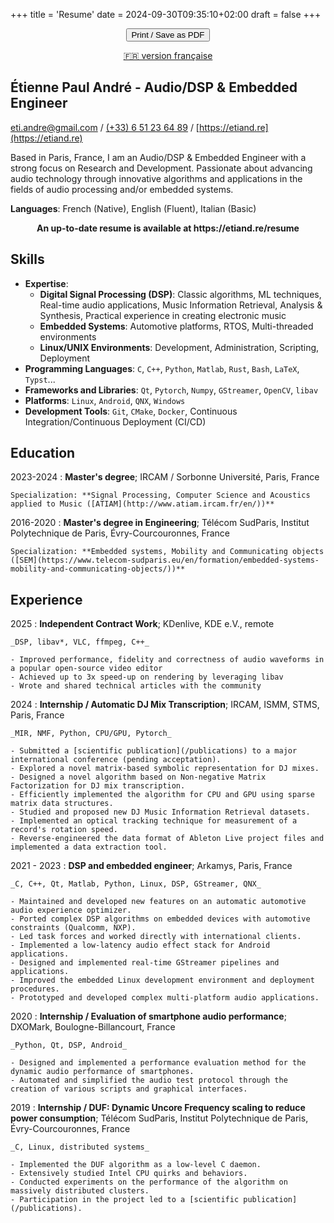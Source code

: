 +++
title = 'Resume'
date = 2024-09-30T09:35:10+02:00
draft = false
+++
<center>
<p><button class="no-print" onclick="window.print()"><box-icon name='printer' color="var(--accent-text)"></box-icon> Print / <box-icon type='solid' name='file-pdf' color="var(--accent-text)"></box-icon> Save as PDF</button></p>
<p><a class="no-print" href="/cv">🇫🇷 version française</a></p>
</center>

## Étienne Paul André - Audio/DSP & Embedded Engineer

[eti.andre@gmail.com](mailto:eti.andre@gmail.com) / [(+33) 6 51 23 64 89](tel:+33651236489) / [https://etiand.re](https://etiand.re)

Based in Paris, France, I am an Audio/DSP & Embedded Engineer with a strong focus on Research and Development. Passionate about advancing audio technology through innovative algorithms and applications in the fields of audio processing and/or embedded systems.

**Languages**: French (Native), English (Fluent), Italian (Basic)

<div class="only-print"><strong><center>An up-to-date resume is available at https://etiand.re/resume</center></strong></div>

## Skills

- **Expertise**:
  - **Digital Signal Processing (DSP)**: Classic algorithms, ML techniques, Real-time audio applications, Music Information Retrieval, Analysis & Synthesis, Practical experience in creating electronic music
  - **Embedded Systems**: Automotive platforms, RTOS, Multi-threaded environments
  - **Linux/UNIX Environments**: Development, Administration, Scripting, Deployment
- **Programming Languages**: `C`, `C++`, `Python`, `Matlab`, `Rust`, `Bash`, `LaTeX`, `Typst`...
- **Frameworks and Libraries**: `Qt`, `Pytorch`, `Numpy`, `GStreamer`, `OpenCV`, `libav`
- **Platforms**: `Linux`, `Android`, `QNX`, `Windows`
- **Development Tools**: `Git`, `CMake`, `Docker`, Continuous Integration/Continuous Deployment (CI/CD)


## Education

2023-2024
:   **Master's degree**; IRCAM / Sorbonne Université, Paris, France

    Specialization: **Signal Processing, Computer Science and Acoustics applied to Music ([ATIAM](http://www.atiam.ircam.fr/en/))**

2016-2020
:   **Master's degree in Engineering**; Télécom SudParis, Institut Polytechnique de Paris, Évry-Courcouronnes, France

    Specialization: **Embedded systems, Mobility and Communicating objects ([SEM](https://www.telecom-sudparis.eu/en/formation/embedded-systems-mobility-and-communicating-objects/))**

## Experience

2025
:   **Independent Contract Work**; KDenlive, KDE e.V., remote

    _DSP, libav*, VLC, ffmpeg, C++_

    - Improved performance, fidelity and correctness of audio waveforms in a popular open-source video editor
    - Achieved up to 3x speed-up on rendering by leveraging libav
    - Wrote and shared technical articles with the community

2024
:   **Internship / Automatic DJ Mix Transcription**; IRCAM, ISMM, STMS, Paris, France

    _MIR, NMF, Python, CPU/GPU, Pytorch_

    - Submitted a [scientific publication](/publications) to a major international conference (pending acceptation).
    - Explored a novel matrix-based symbolic representation for DJ mixes.
    - Designed a novel algorithm based on Non-negative Matrix Factorization for DJ mix transcription.
    - Efficiently implemented the algorithm for CPU and GPU using sparse matrix data structures.
    - Studied and proposed new DJ Music Information Retrieval datasets.
    - Implemented an optical tracking technique for measurement of a record's rotation speed.
    - Reverse-engineered the data format of Ableton Live project files and implemented a data extraction tool.

2021 - 2023
:   **DSP and embedded engineer**; Arkamys, Paris, France

    _C, C++, Qt, Matlab, Python, Linux, DSP, GStreamer, QNX_

    - Maintained and developed new features on an automatic automotive audio experience optimizer.
    - Ported complex DSP algorithms on embedded devices with automotive constraints (Qualcomm, NXP).
    - Led task forces and worked directly with international clients.
    - Implemented a low-latency audio effect stack for Android applications.
    - Designed and implemented real-time GStreamer pipelines and applications.
    - Improved the embedded Linux development environment and deployment procedures.
    - Prototyped and developed complex multi-platform audio applications.

2020
:   **Internship / Evaluation of smartphone audio performance**; DXOMark, Boulogne-Billancourt, France

    _Python, Qt, DSP, Android_

    - Designed and implemented a performance evaluation method for the dynamic audio performance of smartphones.
    - Automated and simplified the audio test protocol through the creation of various scripts and graphical interfaces.

2019
:   **Internship / DUF: Dynamic Uncore Frequency scaling to reduce power consumption**; Télécom SudParis, Institut Polytechnique de Paris, Évry-Courcouronnes, France

    _C, Linux, distributed systems_

    - Implemented the DUF algorithm as a low-level C daemon.
    - Extensively studied Intel CPU quirks and behaviors.
    - Conducted experiments on the performance of the algorithm on massively distributed clusters.
    - Participation in the project led to a [scientific publication](/publications).
